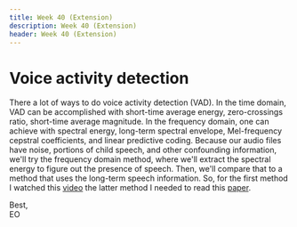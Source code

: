 ```yaml
---
title: Week 40 (Extension)
description: Week 40 (Extension)
header: Week 40 (Extension)
---
```



# Voice activity detection

There a lot of ways to do voice activity detection (VAD). In the time domain, VAD can be accomplished with short-time average energy, zero-crossings ratio, short-time average magnitude. In the frequency domain, one can achieve with spectral energy, long-term spectral envelope, Mel-frequency cepstral coefficients, and linear predictive coding. Because our audio files have noise, portions of child speech, and other confounding information, we'll try the frequency domain method, where we'll extract the spectral energy to figure out the presence of speech. Then, we'll compare that to a method that uses the long-term speech information. So, for the first method I watched this [video](https://www.youtube.com/watch?v=UcYe0czgZwU) 
the latter method I needed to read this [paper](https://www.sciencedirect.com/science/article/pii/S0167639303001201).


Best, <br />
EO
